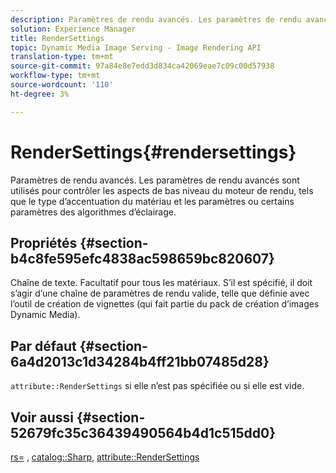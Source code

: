 ```yaml
---
description: Paramètres de rendu avancés. Les paramètres de rendu avancés sont utilisés pour contrôler les aspects de bas niveau du moteur de rendu, tels que le type d’accentuation du matériau et les paramètres ou certains paramètres des algorithmes d’éclairage.
solution: Experience Manager
title: RenderSettings
topic: Dynamic Media Image Serving - Image Rendering API
translation-type: tm+mt
source-git-commit: 97a84e8e7edd3d834ca42069eae7c09c00d57938
workflow-type: tm+mt
source-wordcount: '110'
ht-degree: 3%

---
```



# RenderSettings{#rendersettings}

Paramètres de rendu avancés. Les paramètres de rendu avancés sont utilisés pour contrôler les aspects de bas niveau du moteur de rendu, tels que le type d’accentuation du matériau et les paramètres ou certains paramètres des algorithmes d’éclairage.

## Propriétés {#section-b4c8fe595efc4838ac598659bc820607}

Chaîne de texte. Facultatif pour tous les matériaux. S’il est spécifié, il doit s’agir d’une chaîne de paramètres de rendu valide, telle que définie avec l’outil de création de vignettes (qui fait partie du pack de création d’images Dynamic Media).

## Par défaut {#section-6a4d2013c1d34284b4ff21bb07485d28}

`attribute::RenderSettings` si elle n’est pas spécifiée ou si elle est vide.

## Voir aussi {#section-52679fc35c36439490564b4d1c515dd0}

[rs=](../../../../../ir-api/http-protocol/image-rendering-api-ref/c-ir-http-protocol-ref/c-ir-http-protocol-command-reference/r-ir-rs.md#reference-d20cefaaa6cd4f449d1591c87959b4cf) ,  [catalog::Sharp](../../../../../ir-api/material-cat/image-rendering-api-ref/c-ir-material-catalog/c-ir-material-data-reference/r-ir-sharp-dataref.md#reference-f79a14bd52474dfd8495115d398a30d0),  [attribute::RenderSettings](../../../../../ir-api/material-cat/image-rendering-api-ref/c-ir-material-catalog/c-ir-attributes-reference/r-ir-rendersettings.md#reference-f3ae5e18095d40b2a8edef957dd82fbd)
